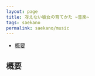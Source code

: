 ```yaml
---
layout: page
title: 冴えない彼女の育てかた ~音楽~
tags: saekano
permalink: saekano/music
---
```


- [概要](#概要)

## 概要
